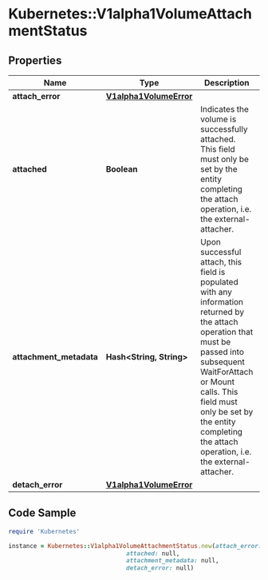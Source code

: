 # Kubernetes::V1alpha1VolumeAttachmentStatus

## Properties

Name | Type | Description | Notes
------------ | ------------- | ------------- | -------------
**attach_error** | [**V1alpha1VolumeError**](V1alpha1VolumeError.md) |  | [optional] 
**attached** | **Boolean** | Indicates the volume is successfully attached. This field must only be set by the entity completing the attach operation, i.e. the external-attacher. | 
**attachment_metadata** | **Hash&lt;String, String&gt;** | Upon successful attach, this field is populated with any information returned by the attach operation that must be passed into subsequent WaitForAttach or Mount calls. This field must only be set by the entity completing the attach operation, i.e. the external-attacher. | [optional] 
**detach_error** | [**V1alpha1VolumeError**](V1alpha1VolumeError.md) |  | [optional] 

## Code Sample

```ruby
require 'Kubernetes'

instance = Kubernetes::V1alpha1VolumeAttachmentStatus.new(attach_error: null,
                                 attached: null,
                                 attachment_metadata: null,
                                 detach_error: null)
```


